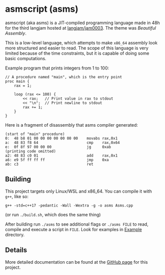 # asmscript (asms)

asmscript (aka asms) is a JIT-compiled programming language made in 48h for the
third langjam hosted at [langjam/jam0003](https://github.com/langjam/jam0003).
The theme was *Beautiful Assembly*.

This is a low-level language, which attempts to make `x86_64` assembly look more
structured and easier to read. The scope of this language is very limited
because of the time constraints, but it is capable of doing some basic
computations.

Example program that prints integers from 1 to 100:

```
// A procedure named "main", which is the entry point
proc main {
    rax = 1;

    loop (rax <= 100) {
        << rax;   // Print value in rax to stdout
        << "\n";  // Print newline to stdout
        rax += 1;
    }
}
```

Here is a fragment of disassembly that asms compiler generated:

```
(start of "main" procedure)
0:  48 b8 01 00 00 00 00 00 00 00    movabs rax,0x1
a:  48 83 f8 64                      cmp    rax,0x64
e:  0f 8f 97 00 00 00                jg     0xab
(printing code omitted)
a2: 48 83 c0 01                      add    rax,0x1
a6: e9 5f ff ff ff                   jmp    0xa
ab: c3                               ret
```

## Building

This project targets only Linux/WSL and x86_64. You can compile it with `g++`,
like so:

```
g++ -std=c++17 -pedantic -Wall -Wextra -g -o asms Asms.cpp
```

(or run `./build.sh`, which does the same thing)

After building run `./asms` to see additional flags or `./asms FILE` to read,
compile and execute a script in `FILE`. Look for examples in
[Example](./Examples) directory.

## Details

More detailed documentation can be found at the
[GitHub page](https://iszn11.github.io/asmscript) for this project.

